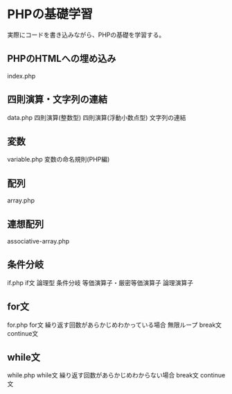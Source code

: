 # PHPの基礎学習
実際にコードを書き込みながら、PHPの基礎を学習する。

## PHPのHTMLへの埋め込み
index.php

## 四則演算・文字列の連結
data.php
四則演算(整数型)
四則演算(浮動小数点型)
文字列の連結

## 変数
variable.php
変数の命名規則(PHP編)

## 配列
array.php

## 連想配列
associative-array.php

## 条件分岐
if.php
if文
論理型
条件分岐
等価演算子・厳密等価演算子
論理演算子

## for文
for.php
for文
  繰り返す回数があらかじめわかっている場合
無限ループ
break文
continue文

## while文
while.php
while文
  繰り返す回数があらかじめわからない場合
break文
continue文